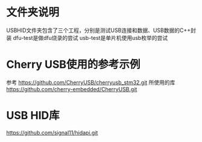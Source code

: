 # 文件夹说明
USBHID文件夹包含了三个工程，分别是测试USB连接和数据、USB数据的C++封装
dfu-test是做dfu烧录的尝试
usb-test是单片机使用usb枚举的尝试

# Cherry USB使用的参考示例
参考 https://github.com/CherryUSB/cherryusb_stm32.git
所使用的库 https://github.com/cherry-embedded/CherryUSB.git

# USB HID库
https://github.com/signal11/hidapi.git